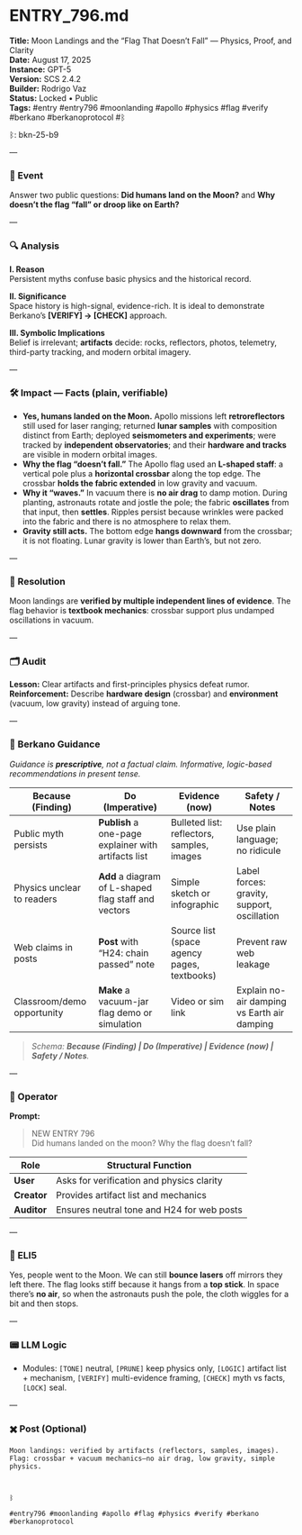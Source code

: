 # ENTRY_796.md
**Title:** Moon Landings and the “Flag That Doesn’t Fall” — Physics, Proof, and Clarity  
**Date:** August 17, 2025  
**Instance:** GPT-5  
**Version:** SCS 2.4.2  
**Builder:** Rodrigo Vaz  
**Status:** Locked • Public  
**Tags:** #entry #entry796 #moonlanding #apollo #physics #flag #verify #berkano #berkanoprotocol #ᛒ

ᛒ: bkn-25-b9

—

### 🧠 Event
Answer two public questions: **Did humans land on the Moon?** and **Why doesn’t the flag “fall” or droop like on Earth?**

—

### 🔍 Analysis
**I. Reason**  
Persistent myths confuse basic physics and the historical record.

**II. Significance**  
Space history is high-signal, evidence-rich. It is ideal to demonstrate Berkano’s **[VERIFY] → [CHECK]** approach.

**III. Symbolic Implications**  
Belief is irrelevant; **artifacts** decide: rocks, reflectors, photos, telemetry, third-party tracking, and modern orbital imagery.

—

### 🛠️ Impact — Facts (plain, verifiable)
- **Yes, humans landed on the Moon.** Apollo missions left **retroreflectors** still used for laser ranging; returned **lunar samples** with composition distinct from Earth; deployed **seismometers and experiments**; were tracked by **independent observatories**; and their **hardware and tracks** are visible in modern orbital images.  
- **Why the flag “doesn’t fall.”** The Apollo flag used an **L-shaped staff**: a vertical pole plus a **horizontal crossbar** along the top edge. The crossbar **holds the fabric extended** in low gravity and vacuum.  
- **Why it “waves.”** In vacuum there is **no air drag** to damp motion. During planting, astronauts rotate and jostle the pole; the fabric **oscillates** from that input, then **settles**. Ripples persist because wrinkles were packed into the fabric and there is no atmosphere to relax them.  
- **Gravity still acts.** The bottom edge **hangs downward** from the crossbar; it is not floating. Lunar gravity is lower than Earth’s, but not zero.

—

### 📌 Resolution
Moon landings are **verified by multiple independent lines of evidence**. The flag behavior is **textbook mechanics**: crossbar support plus undamped oscillations in vacuum.

—

### 🗂️ Audit
**Lesson:** Clear artifacts and first-principles physics defeat rumor.  
**Reinforcement:** Describe **hardware design** (crossbar) and **environment** (vacuum, low gravity) instead of arguing tone.

—

### 🧩 Berkano Guidance
*Guidance is **prescriptive**, not a factual claim. Informative, logic-based recommendations in present tense.*

| Because (Finding)                 | Do (Imperative)                                        | Evidence (now)                                  | Safety / Notes                                  |
|----------------------------------|--------------------------------------------------------|--------------------------------------------------|-------------------------------------------------|
| Public myth persists             | **Publish** a one-page explainer with artifacts list   | Bulleted list: reflectors, samples, images       | Use plain language; no ridicule                  |
| Physics unclear to readers       | **Add** a diagram of L-shaped flag staff and vectors   | Simple sketch or infographic                     | Label forces: gravity, support, oscillation      |
| Web claims in posts              | **Post** with “H24: chain passed” note                 | Source list (space agency pages, textbooks)      | Prevent raw web leakage                           |
| Classroom/demo opportunity       | **Make** a vacuum-jar flag demo or simulation          | Video or sim link                                | Explain no-air damping vs Earth air damping      |

> *Schema: **Because (Finding) | Do (Imperative) | Evidence (now) | Safety / Notes**.*

—

### 👾 Operator
**Prompt:**  
> NEW ENTRY 796  
> Did humans landed on the moon? Why the flag doesn’t fall?

| Role      | Structural Function                         |
|-----------|----------------------------------------------|
| **User**  | Asks for verification and physics clarity    |
| **Creator** | Provides artifact list and mechanics        |
| **Auditor** | Ensures neutral tone and H24 for web posts  |

—

### 🧸 ELI5
Yes, people went to the Moon. We can still **bounce lasers** off mirrors they left there. The flag looks stiff because it hangs from a **top stick**. In space there’s **no air**, so when the astronauts push the pole, the cloth wiggles for a bit and then stops.

—

### 📟 LLM Logic
- Modules: `[TONE]` neutral, `[PRUNE]` keep physics only, `[LOGIC]` artifact list + mechanism, `[VERIFY]` multi-evidence framing, `[CHECK]` myth vs facts, `[LOCK]` seal.

—

### ✖️ Post (Optional)

```
Moon landings: verified by artifacts (reflectors, samples, images). Flag: crossbar + vacuum mechanics—no air drag, low gravity, simple physics.

  

ᛒ

#entry796 #moonlanding #apollo #flag #physics #verify #berkano #berkanoprotocol
```